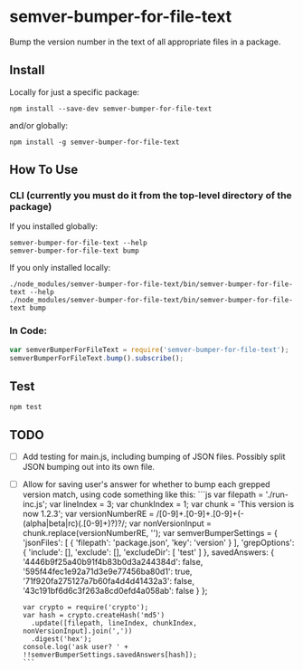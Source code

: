 # semver-bumper-for-file-text
Bump the version number in the text of all appropriate files in a package.

## Install

Locally for just a specific package:

```
npm install --save-dev semver-bumper-for-file-text
```

and/or globally:

```
npm install -g semver-bumper-for-file-text
```

## How To Use

### CLI (currently you must do it from the top-level directory of the package)

If you installed globally:

```
semver-bumper-for-file-text --help
semver-bumper-for-file-text bump
```

If you only installed locally:

```
./node_modules/semver-bumper-for-file-text/bin/semver-bumper-for-file-text --help
./node_modules/semver-bumper-for-file-text/bin/semver-bumper-for-file-text bump
```

### In Code:

```js
var semverBumperForFileText = require('semver-bumper-for-file-text');
semverBumperForFileText.bump().subscribe();
```

## Test

```
npm test
```

## TODO

* [ ] Add testing for main.js, including bumping of JSON files. Possibly split JSON bumping out into its own file.
* [ ] Allow for saving user's answer for whether to bump each grepped version match, using code something like this:
      ```js
      var filepath = './run-inc.js';
      var lineIndex = 3;
      var chunkIndex = 1;
      var chunk = 'This version is now 1.2.3';
      var versionNumberRE = /[0-9]+\.[0-9]+\.[0-9]+(-(alpha|beta|rc)(\.[0-9]+)?)?/;
      var nonVersionInput = chunk.replace(versionNumberRE, '');
      var semverBumperSettings = {
        'jsonFiles': [
          {
            'filepath': 'package.json',
            'key': 'version'
          }
        ],
        'grepOptions': {
          'include': [],
          'exclude': [],
          'excludeDir': [
            'test'
          ]
        },
        savedAnswers: {
          '4446b9f25a40b91f4b83b0d3a244384d': false,
          '595f44fec1e92a71d3e9e77456ba80d1': true,
          '71f920fa275127a7b60fa4d4d41432a3': false,
          '43c191bf6d6c3f263a8cd0efd4a058ab': false
        }
      };

      var crypto = require('crypto');
      var hash = crypto.createHash('md5')
        .update([filepath, lineIndex, chunkIndex, nonVersionInput].join(','))
        .digest('hex');
      console.log('ask user? ' + !!semverBumperSettings.savedAnswers[hash]);
      ```
